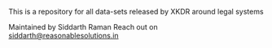 This is a repository for all data-sets released by XKDR around legal systems

Maintained by Siddarth Raman
Reach out on siddarth@reasonablesolutions.in
